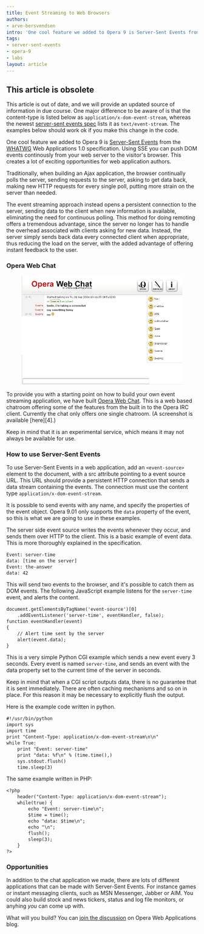 ```yaml
---
title: Event Streaming to Web Browsers
authors:
- arve-bersvendsen
intro: 'One cool feature we added to Opera 9 is Server-Sent Events from the WHATWG Web Applications 1.0 specification. Using SSE you can push DOM events continously from your web server to the visitor’s browser. This creates a lot of exciting opportunities for web application authors.'
tags:
- server-sent-events
- opera-9
- labs
layout: article
---
```


## This article is obsolete

This article is out of date, and we will provide an updated source of information in due course. One major difference to be aware of is that the content-type is listed below as `application/x-dom-event-stream`, whereas the newest [server-sent events spec][1] lists it as `text/event-stream`. The examples below should work ok if you make this change in the code.

[1]: http://www.w3.org/TR/2009/WD-eventsource-20091029/#text-event-stream

One cool feature we added to Opera 9 is [Server-Sent Events][2] from the [WHATWG][3] Web Applications 1.0 specification. Using SSE you can push DOM events continously from your web server to the visitor's browser. This creates a lot of exciting opportunities for web application authors.

[2]: http://whatwg.org/specs/web-apps/current-work/#scs-server-sent
[3]: http://whatwg.org/

Traditionally, when building an Ajax application, the browser continually polls the server, sending requests to the server, asking to get data back, making new HTTP requests for every single poll, putting more strain on the server than needed.

The event streaming approach instead opens a persistent connection to the server, sending data to the client when new information is available, eliminating the need for continuous polling. This method for doing remoting offers a tremendous advantage, since the server no longer has to handle the overhead associated with clients asking for new data. Instead, the server simply sends back data every connected client when appropriate, thus reducing the load on the server, with the added advantage of offering instant feedback to the user.

### Opera Web Chat

<figure>
	<img src="/articles/event-streaming-to-web-browsers/screenshot.jpg" alt="Opera Web Chat Screenshot">
</figure>

To provide you with a starting point on how to build your own event streaming application, we have built [Opera Web Chat][5]. This is a web based chatroom offering some of the features from the built in to the Opera IRC client. Currently the chat only offers one single chatroom. (A screenshot is available [here][4].)

[5]: http://oxzone.opera.com/webchat/

Keep in mind that it is an experimental service, which means it may not always be available for use.

### How to use Server-Sent Events

To use Server-Sent Events in a web application, add an `<event-source>` element to the document, with a src attribute pointing to a event source URL. This URL should provide a persistent HTTP connection that sends a data stream containing the events. The connection must use the content type `application/x-dom-event-stream`.

It is possible to send events with any name, and specify the properties of the event object. Opera 9.01 only supports the `data` property of the event, so this is what we are going to use in these examples.

The server side event source writes the events whenever they occur, and sends them over HTTP to the client. This is a basic example of event data. This is more thoroughly explained in the specification.

	Event: server-time
	data: [time on the server]
	Event: the-answer
	data: 42

This will send two events to the browser, and it's possible to catch them as DOM events. The following JavaScript example listens for the `server-time` event, and alerts the content.

	document.getElementsByTagName('event-source')[0]
		.addEventListener('server-time', eventHandler, false);
	function eventHandler(event)
	{
		// Alert time sent by the server
		alert(event.data);
	}

This is a very simple Python CGI example which sends a new event every 3 seconds. Every event is named `server-time`, and sends an event with the data property set to the current time of the server in seconds.

Keep in mind that when a CGI script outputs data, there is no guarantee that it is sent immediately. There are often caching mechanisms and so on in place. For this reason it may be necessary to explicitly flush the output.

Here is the example code written in python.

	#!/usr/bin/python
	import sys
	import time
	print "Content-Type: application/x-dom-event-stream\n\n"
	while True:
		print "Event: server-time"
		print "data: %f\n" % (time.time(),)
		sys.stdout.flush()
		time.sleep(3)

The same example written in PHP:

	<?php
		header("Content-Type: application/x-dom-event-stream");
		while(true) {
			echo "Event: server-time\n";
			$time = time();
			echo "data: $time\n";
			echo "\n";
			flush();
			sleep(3);
		}
	?>

### Opportunities

In addition to the chat application we made, there are lots of different applications that can be made with Server-Sent Events. For instance games or instant messaging clients, such as MSN Messenger, Jabber or AIM. You could also build stock and news tickers, status and log file monitors, or anyhing _you_ can come up with.

What will you build? You can [join the discussion][6] on Opera Web Applications blog.

[6]: http://my.opera.com/WebApplications/blog/show.dml/438711#comments